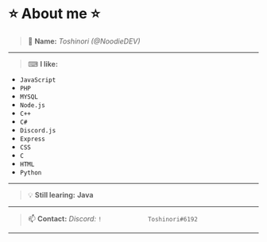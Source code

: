 # ⭐ About me ⭐

> 👋 **Name:**
*Toshinori (@NoodieDEV)*

---

> ⌨ **I like:**
- `JavaScript`
- `PHP`
- `MYSQL`
- `Node.js`
- `C++`
- `C#`
- `Discord.js`
- `Express`
- `CSS`
- `C`
- `HTML`
- `Python`

---

> 💡 **Still learing:** 
**Java**

---

> 📫 **Contact:**
*Discord:* `!             Toshinori#6192`

---

